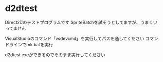 # d2dtest

Direct2Dのテストプログラムです
SpriteBatchを試そうとしてますが、うまくいってません

VisualStudioのコマンド「vsdevcmd」を実行してパスを通してください
コマンドラインでmk.batを実行

d2dtest.exeができるのでそのまま実行してください
